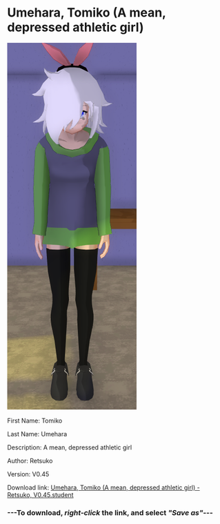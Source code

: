 # Umehara, Tomiko (A mean, depressed athletic girl)

<img src = "https://raw.githubusercontent.com/Arbiter1223/Daigaku-Gurashi-Custom-Students/master/Students/Files/Umehara%2C%20Tomiko%20(A%20mean%2C%20depressed%20athletic%20girl).png">

First Name: Tomiko

Last Name: Umehara

Description: A mean, depressed athletic girl

Author: Retsuko

Version: V0.45

Download link: <a href="https://raw.githubusercontent.com/Arbiter1223/Daigaku-Gurashi-Custom-Students/master/Students/Files/Umehara%2C%20Tomiko%20(A%20mean%2C%20depressed%20athletic%20girl)%20-%20Retsuko%2C%20V0.45.student">Umehara, Tomiko (A mean, depressed athletic girl) - Retsuko, V0.45.student</a>

### ---**To download, _right-click_ the link, and select _"Save as"_**---
